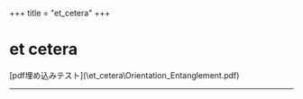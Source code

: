 +++
title = "et_cetera"
+++

# et cetera

[pdf埋め込みテスト](\et_cetera\Orientation_Entanglement.pdf\)

---